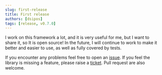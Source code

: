 ```yaml
---
slug: first-release
title: First release
authors: [dsipos]
tags: [release, v0.7.0]
---
```


I work on this framework a lot, and it is very useful for me, but I want to share it, so It is open source! In the future, I will continue to work to make it better and easier to use, as well as fully covered by tests.

If you encounter any problems feel free to open an [issue](https://github.com/siposdani87/sui-js/issues/new?template=bug_report.md). If you feel the library is missing a feature, please raise a [ticket](https://github.com/siposdani87/sui-js/issues/new?template=feature_request.md). Pull request are also welcome.
